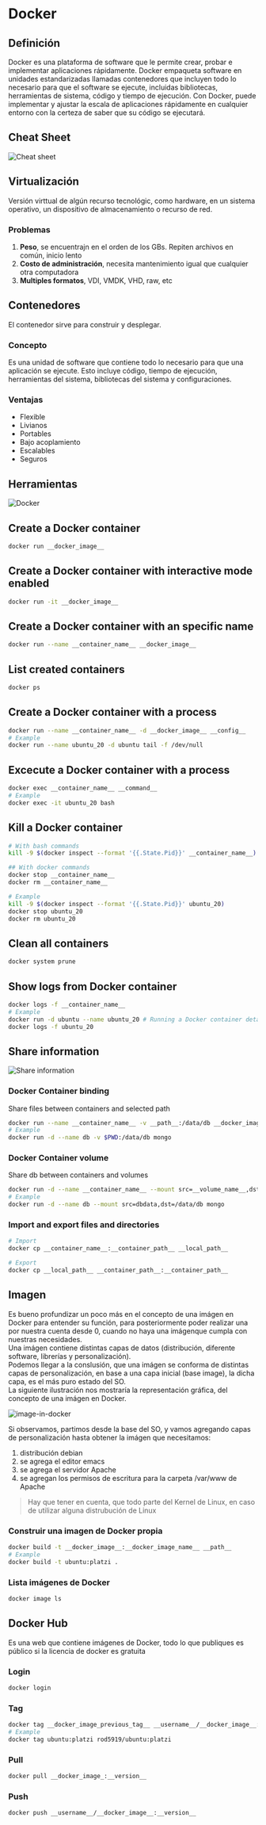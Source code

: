 # Docker

## Definición

Docker es una plataforma de software que le permite crear, probar e implementar aplicaciones rápidamente. Docker empaqueta software en unidades estandarizadas llamadas contenedores que incluyen todo lo necesario para que el software se ejecute, incluidas bibliotecas, herramientas de sistema, código y tiempo de ejecución. Con Docker, puede implementar y ajustar la escala de aplicaciones rápidamente en cualquier entorno con la certeza de saber que su código se ejecutará.

## Cheat Sheet

![Cheat sheet](https://static.platzi.com/media/user_upload/dockercheatsheet8-58b8f50a-9073-4b16-81b5-3bc025ef049b.jpg)

## Virtualización

Versión virttual de algún recurso tecnológic, como hardware, en un sistema operativo, un dispositivo de almacenamiento o recurso de red.

### Problemas

1. **Peso**, se encuentrajn en el orden de los GBs. Repiten archivos en común, inicio lento
2. **Costo de administración**, necesita mantenimiento igual que cualquier otra computadora
3. **Multiples formatos**, VDI, VMDK, VHD, raw, etc

## Contenedores

El contenedor sirve para construir y desplegar.

### Concepto

Es una unidad de software que contiene todo lo necesario para que una aplicación se ejecute. Esto incluye código, tiempo de ejecución, herramientas del sistema, bibliotecas del sistema y configuraciones.

### Ventajas

- Flexible
- Livianos
- Portables
- Bajo acoplamiento
- Escalables
- Seguros

## Herramientas

![Docker](https://ualmtorres.github.io/SeminarioDockerPresentacion/images/DockerEngine.png)

## Create a Docker container

~~~bash
docker run __docker_image__
~~~

## Create a Docker container with interactive mode enabled

~~~bash
docker run -it __docker_image__
~~~

## Create a Docker container with an specific name

~~~bash
docker run --name __container_name__ __docker_image__
~~~

## List created containers

~~~bash
docker ps
~~~

## Create a Docker container with a process

~~~bash
docker run --name __container_name__ -d __docker_image__ __config__
# Example
docker run --name ubuntu_20 -d ubuntu tail -f /dev/null
~~~

## Excecute a Docker container with a process

~~~bash
docker exec __container_name__ __command__
# Example
docker exec -it ubuntu_20 bash
~~~

## Kill a Docker container

~~~bash
# With bash commands
kill -9 $(docker inspect --format '{{.State.Pid}}' __container_name__)

## With docker commands
docker stop __container_name__
docker rm __container_name__

# Example
kill -9 $(docker inspect --format '{{.State.Pid}}' ubuntu_20)
docker stop ubuntu_20
docker rm ubuntu_20
~~~

## Clean all containers

~~~bash
docker system prune
~~~

## Show logs from Docker container

~~~bash
docker logs -f __container_name__
# Example
docker run -d ubuntu --name ubuntu_20 # Running a Docker container detached
docker logs -f ubuntu_20
~~~

## Share information

![Share information](https://i1.wp.com/cdn-images-1.medium.com/max/800/1*bo6IOrBjaHbtkPgTKT08NA.png?w=1170&ssl=1)

### Docker Container binding

Share files between containers and selected path

~~~bash
docker run --name __container_name__ -v __path__:/data/db __docker_image__
# Example
docker run -d --name db -v $PWD:/data/db mongo
~~~

### Docker Container volume

Share db between containers and volumes

~~~bash
docker run -d --name __container_name__ --mount src=__volume_name__,dst=/data/db __docker_image__
# Example
docker run -d --name db --mount src=dbdata,dst=/data/db mongo
~~~

### Import and export files and directories

~~~bash
# Import
docker cp __container_name__:__container_path__ __local_path__

# Export
docker cp __local_path__ __container_path__:__container_path__
~~~

## Imagen

Es bueno profundizar un poco más en el concepto de una imágen en Docker para entender su función, para posteriormente poder realizar una por nuestra cuenta desde 0, cuando no haya una imágenque cumpla con nuestras necesidades.  
Una imágen contiene distintas capas de datos (distribución, diferente software, librerías y personalización).  
Podemos llegar a la conslusión, que una imágen se conforma de distintas capas de personalización, en base a una capa inicial (base image), la dicha capa, es el más puro estado del SO.  
La siguiente ilustración nos mostraría la representación gráfica, del concepto de una imágen en Docker.

![image-in-docker](https://static.packt-cdn.com/products/9781788992329/graphics/0ee3d4cf-2133-4143-a7c4-690274483841.png)

Si observamos, partimos desde la base del SO, y vamos agregando capas de personalización hasta obtener la imágen que necesitamos:

1. distribución debian
2. se agrega el editor emacs
3. se agrega el servidor Apache
4. se agregan los permisos de escritura para la carpeta /var/www de Apache

> Hay que tener en cuenta, que todo parte del Kernel de Linux, en caso de utilizar alguna distrubución de Linux

### Construir una imagen de Docker propia

~~~bash
docker build -t __docker_image__:__docker_image_name__ __path__
# Example
docker build -t ubuntu:platzi .
~~~

### Lista imágenes de Docker

~~~bash
docker image ls
~~~

## Docker Hub

Es una web que contiene imágenes de Docker, todo lo que publiques es público si la licencia de docker es gratuita

### Login

~~~bash
docker login
~~~

### Tag

~~~bash
docker tag __docker_image_previous_tag__ __username__/__docker_image__:__version__
# Example
docker tag ubuntu:platzi rod5919/ubuntu:platzi
~~~

### Pull

~~~bash
docker pull __docker_image_:__version__
~~~

### Push

~~~bash
docker push __username__/__docker_image__:__version__
~~~
